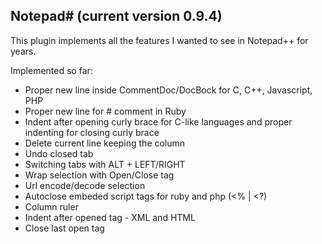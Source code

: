 Notepad# (current version 0.9.4)
--------

This plugin implements all the features I wanted to see in Notepad++ for years.


Implemented so far:

- Proper new line inside CommentDoc/DocBock for C, C++, Javascript, PHP
- Proper new line for # comment in Ruby
- Indent after opening curly brace for C-like languages
  and proper indenting for closing curly brace
- Delete current line keeping the column
- Undo closed tab
- Switching tabs with ALT + LEFT/RIGHT
- Wrap selection with Open/Close tag
- Url encode/decode selection
- Autoclose embeded script tags for ruby and php (<% | <?)
- Column ruler
- Indent after opened tag - XML and HTML
- Close last open tag
